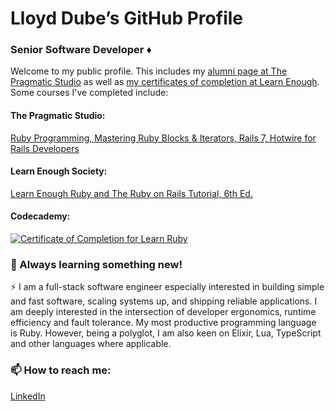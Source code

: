 # Lloyd Dube’s GitHub Profile
### Senior Software Developer ♦️

<!--
**dubesoftware/dubesoftware** is a ✨ _special_ ✨ repository because its `README.md` (this file) appears on your GitHub profile.

Here are some ideas to get you started:

- 🔭 I’m currently working on ...
- 🌱 I’m currently learning ...
- 👯 I’m looking to collaborate on ...
- 🤔 I’m looking for help with ...
- 💬 Ask me about ...
- 📫 How to reach me: ...
- 😄 Pronouns: ...
- ⚡ Fun fact: ...
-->

Welcome to my public profile. This includes my [alumni page at The Pragmatic Studio](https://pragmaticstudio.com/alumni/dubesoftware) as well as [my certificates of completion at Learn Enough](https://www.learnenough.com/certificates/dubesoftware). Some courses I've completed include:

#### The Pragmatic Studio:
<a href="https://pragmaticstudio.com/alumni/dubesoftware">Ruby Programming, Mastering Ruby Blocks & Iterators, Rails 7, Hotwire for Rails Developers</a>

#### Learn Enough Society:
<a href="https://www.learnenough.com/certificates/dubesoftware">Learn Enough Ruby and The Ruby on Rails Tutorial, 6th Ed.</a>

#### Codecademy:
<a href="https://www.codecademy.com/profiles/dubesoftware/certificates/1c05e0382bc5681c824c4cbe85c126fd"><img src="hhttps://www.codecademy.com/profiles/objectWhiz84614/certificates/1c05e0382bc5681c824c4cbe85c126fd" alt="Certificate of Completion for Learn Ruby"></a>

### 🌱 Always learning something new!

⚡ I am a full-stack software engineer especially interested in building simple and fast software, scaling systems up, and shipping reliable applications. I am deeply interested in the intersection of developer ergonomics, runtime efficiency and fault tolerance. My most productive programming language is Ruby. However, being a polyglot, I am also keen on Elixir, Lua, TypeScript and other languages where applicable.

### 📫 How to reach me:
[LinkedIn](https://www.linkedin.com/in/dubesoftware/)
